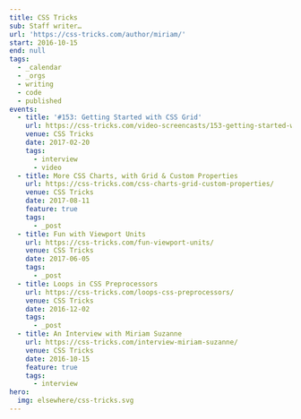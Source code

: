 ```yaml
---
title: CSS Tricks
sub: Staff writer…
url: 'https://css-tricks.com/author/miriam/'
start: 2016-10-15
end: null
tags:
  - _calendar
  - _orgs
  - writing
  - code
  - published
events:
  - title: '#153: Getting Started with CSS Grid'
    url: https://css-tricks.com/video-screencasts/153-getting-started-with-css-grid/
    venue: CSS Tricks
    date: 2017-02-20
    tags:
      - interview
      - video
  - title: More CSS Charts, with Grid & Custom Properties
    url: https://css-tricks.com/css-charts-grid-custom-properties/
    venue: CSS Tricks
    date: 2017-08-11
    feature: true
    tags:
      - _post
  - title: Fun with Viewport Units
    url: https://css-tricks.com/fun-viewport-units/
    venue: CSS Tricks
    date: 2017-06-05
    tags:
      - _post
  - title: Loops in CSS Preprocessors
    url: https://css-tricks.com/loops-css-preprocessors/
    venue: CSS Tricks
    date: 2016-12-02
    tags:
      - _post
  - title: An Interview with Miriam Suzanne
    url: https://css-tricks.com/interview-miriam-suzanne/
    venue: CSS Tricks
    date: 2016-10-15
    feature: true
    tags:
      - interview
hero:
  img: elsewhere/css-tricks.svg
---
```

